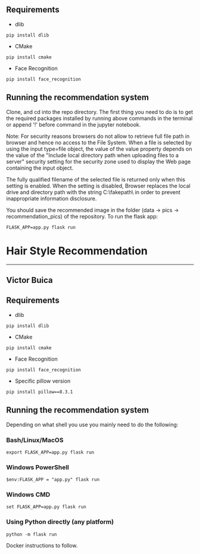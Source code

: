 ## Requirements

* dlib

```
pip install dlib
```
* CMake

```
pip install cmake
```
* Face Recognition

```
pip install face_recognition
```
## Running the recommendation system
Clone, and cd into the repo directory. The first thing you need to do is to get the required packages installed by running above commands in the terminal or append '!' before command in the jupyter notebook.

Note: For security reasons browsers do not allow to retrieve full file path in browser and hence no access to the File System. When a file is selected by using the input type=file object, the value of the value property depends on the value of the "Include local directory path when uploading files to a server" security setting for the security zone used to display the Web page containing the input object.

The fully qualified filename of the selected file is returned only when this setting is enabled. When the setting is disabled, Browser replaces the local drive and directory path with the string C:\fakepath\ in order to prevent inappropriate information disclosure. 

You should save the recommended image in the folder (data -> pics -> recommendation_pics) of the repository. To run the flask app:
```
FLASK_APP=app.py flask run
```

# Hair Style Recommendation
----------------
## Victor Buica

## Requirements

* dlib

```
pip install dlib
```
* CMake

```
pip install cmake
```
* Face Recognition

```
pip install face_recognition
```
* Specific pillow version
```
pip install pillow==8.3.1
```
## Running the recommendation system
Depending on what shell you use you mainly need to do the following:

### Bash/Linux/MacOS
```
export FLASK_APP=app.py flask run
```
### Windows PowerShell
```
$env:FLASK_APP = "app.py" flask run
```
### Windows CMD
```
set FLASK_APP=app.py flask run
```
### Using Python directly (any platform)
```
python -m flask run
```
Docker instructions to follow. 
